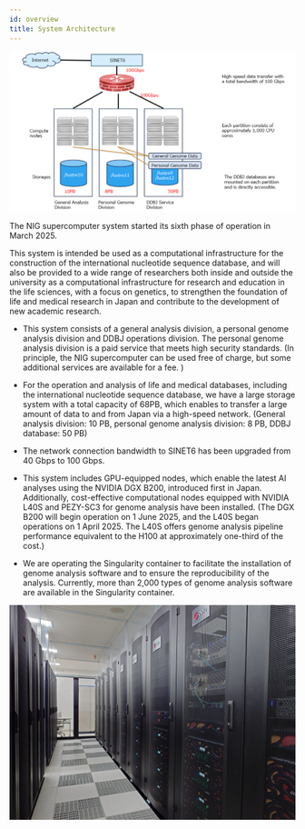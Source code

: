 ```yaml
---
id: overview
title: System Architecture
---
```



![](system_overview_en.png)

The NIG supercomputer system started its sixth phase of operation in March 2025.

This system is intended be used as a computational infrastructure for the construction of the international nucleotide sequence database, and will also be provided to a wide range of researchers both inside and outside the university as a computational infrastructure for research and education in the life sciences, with a focus on genetics, to strengthen the foundation of life and medical research in Japan and contribute to the development of new academic research.

- This system consists of a general analysis division, a personal genome analysis division and DDBJ operations division. The personal genome analysis division is a paid service that meets high security standards. (In principle, the NIG supercomputer can be used free of charge, but some additional services are available for a fee. )
<!-- [Click here for details](/application/billing_services). -->


- For the operation and analysis of life and medical databases, including the international nucleotide sequence database, we have a large storage system with a total capacity of 68PB, which enables to transfer a large amount of data to and from Japan via a high-speed network. (General analysis division: 10 PB, personal genome analysis division: 8 PB, DDBJ database: 50 PB)

- The network connection bandwidth to SINET6 has been upgraded from 40 Gbps to 100 Gbps.

- This system includes GPU-equipped nodes, which enable the latest AI analyses using the NVIDIA DGX B200, introduced first in Japan. Additionally, cost-effective computational nodes equipped with NVIDIA L40S and PEZY-SC3 for genome analysis have been installed. (The DGX B200 will begin operation on 1 June 2025, and the L40S began operations on 1 April 2025. The L40S offers genome analysis pipeline performance equivalent to the H100 at approximately one-third of the cost.)

- We are operating the Singularity container to facilitate the installation of genome analysis software and to ensure the reproducibility of the analysis. Currently, more than 2,000 types of genome analysis software are available in the Singularity container.



![](supercomputer2025.jpg)
